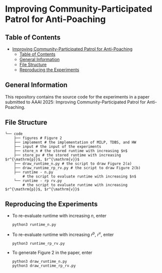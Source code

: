# Improving Community-Participated Patrol for Anti-Poaching

## Table of Contents

- [Improving Community-Participated Patrol for Anti-Poaching](#improving-community-participated-patrol-for-anti-poaching)
  - [Table of Contents](#table-of-contents)
  - [General Information](#general-information)
  - [File Structure](#file-structure)
  - [Reproducing the Experiments](#reproducing-the-experiments)

## General Information

This repository contains the source code for the experiments in a paper submitted to AAAI 2025: Improving Community-Participated Patrol for Anti-Poaching.

## File Structure
```
└── code
    ├── figures # Figure 2
    ├── implement # the implementation of MILP, TDBS, and HW
    ├── input # the input of the experiments
    ├── store_n # the stored runtime with increasing $n$
    ├── store_pv # the stored runtime with increasing $r^{\mathrm{p}}$, $r^{\mathrm{v}}$
    ├── draw_runtime_n.py # the script to draw Figure 2(a)
    ├── draw_runtime_rp_rv.py # the script to draw Figure 2(b)
    ├── runtime - n.py 
        # the script to evaluate runtime with increasing $n$
    └── runtime - rp rv.py 
        # the script to evaluate runtime with increasing $r^{\mathrm{p}}$, $r^{\mathrm{v}}$
```

## Reproducing the Experiments

+ To re-evaluate runtime with increasing $n$, enter
  ```
  python3 runtime_n.py
  ```
+ To re-evaluate runtime with increasing $r^{\mathrm{p}}$, $r^{\mathrm{v}}$, enter
  ```
  python3 runtime_rp_rv.py
  ```
+ To generate Figure 2 in the paper, enter
  ```
  python3 draw_runtime_n.py
  python3 draw_runtime_rp_rv.py
  ```